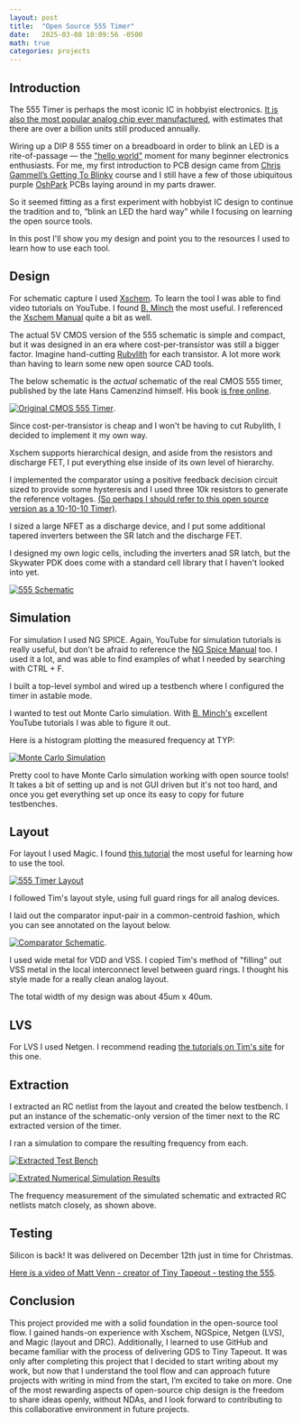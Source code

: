 ```yaml
---
layout: post
title:  "Open Source 555 Timer"
date:   2025-03-08 10:09:56 -0500
math: true
categories: projects 
---
```

## Introduction ##

The 555 Timer is perhaps the most iconic IC in hobbyist electronics. [It is also the most popular analog chip ever manufactured](https://en.wikipedia.org/wiki/555_timer_IC), with estimates that there are over a billion units still produced annually.

Wiring up a DIP 8 555 timer on a breadboard in order to blink an LED is a rite-of-passage     — the ["hello world"]( https://en.wikipedia.org/wiki/%22Hello,_World!%22_program) moment for many beginner electronics enthusiasts. For me, my first introduction to PCB design came from [Chris Gammell’s Getting To Blinky](https://contextualelectronics.com/lessons/introduction-to-gtb-5-0/) course and I still have a few of those ubiquitous purple [OshPark]( https://oshpark.com/) PCBs laying around in my parts drawer.

So it seemed fitting as a first experiment with hobbyist IC design to continue the tradition and to, “blink an LED the hard way” while I focusing on learning the open source tools. 

In this post I'll show you my design and point you to the resources I used to learn how to use each tool.

## Design ##

For schematic capture I used [Xschem](https://sourceforge.net/projects/xschem/). To learn the tool I was able to find video tutorials on YouTube. I found [B. Minch](https://www.youtube.com/watch?v=BpPP2hE_eK8) the most useful. I referenced the [Xschem Manual](https://xschem.sourceforge.io/stefan/xschem_man/xschem_man.html) quite a bit as well.

The actual 5V CMOS version of the 555 schematic is simple and compact, but it was designed in an era where cost-per-transistor was still a bigger factor. Imagine hand-cutting [Rubylith](https://en.wikipedia.org/wiki/Rubylith) for each transistor. A lot more work than having to learn some new open source CAD tools.

The below schematic is the *actual* schematic of the real CMOS 555 timer, published by the late Hans Camenzind himself. His book [is free online](http://www.designinganalogchips.com/).

[![Original CMOS 555 Timer](https://github.com/vincentfusco/tt06_555/blob/main/docs/555_cmos.PNG?raw=true)](https://github.com/vincentfusco/tt06_555/blob/main/docs/555_cmos.PNG?raw=true).

Since cost-per-transistor is cheap and I won't be having to cut Rubylith, I decided to implement it my own way. 

Xschem supports hierarchical design, and aside from the resistors and discharge FET, I put everything else inside of its own level of hierarchy. 

I implemented the comparator using a positive feedback decision circuit sized to provide some hysteresis and I used three 10k resistors to generate the reference voltages. [(So perhaps I should refer to this open source version as a 10-10-10 Timer)](https://www.electronicdesign.com/technologies/analog/article/21252714/electronic-design-the-origin-explanation-and-applications-of-triple-five-timers).

I sized a large NFET as a discharge device, and I put some additional tapered inverters between the SR latch and the discharge FET.

I designed my own logic cells, including the inverters anad SR latch, but the Skywater PDK does come with a standard cell library that I haven't looked into yet.

[![555 Schematic](https://github.com/vincentfusco/tt06_555/blob/main/docs/timer_core_schematic.PNG?raw=true)](https://github.com/vincentfusco/tt06_555/blob/main/docs/timer_core_schematic.PNG?raw=true)

## Simulation ##

For simulation I used NG SPICE. Again, YouTube for simulation tutorials is really useful, but don't be afraid to reference the [NG Spice Manual](https://ngspice.sourceforge.io/docs/ngspice-manual.pdf) too. I used it a lot, and was able to find examples of what I needed by searching with CTRL + F.

I built a top-level symbol and wired up a testbench where I configured the timer in astable mode. 

I wanted to test out Monte Carlo simulation. With [B. Minch's](https://www.youtube.com/watch?v=fGxs2TnDgrU) excellent YouTube tutorials I was able to figure it out.

Here is a histogram plotting the measured frequency at TYP:

[![Monte Carlo Simulation](https://github.com/vincentfusco/tt06_555/blob/main/docs/timer_core_mc_results.png?raw=true)](https://github.com/vincentfusco/tt06_555/blob/main/docs/timer_core_mc_results.png?raw=true)

Pretty cool to have Monte Carlo simulation working with open source tools! It takes a bit of setting up and is not GUI driven but it's not too hard, and once you get everything set up once its easy to copy for future testbenches.

## Layout ##

For layout I used Magic. I found [this tutorial](https://www.youtube.com/watch?v=XvBpqKwzrFY) the most useful for learning how to use the tool.

[![555 Timer Layout](https://github.com/vincentfusco/tt06_555/blob/main/docs/555_layout.png?raw=true)](https://github.com/vincentfusco/tt06_555/blob/main/docs/555_layout.png?raw=true)

I followed Tim's layout style, using full guard rings for all analog devices. 

I laid out the comparator input-pair in a common-centroid fashion, which you can see annotated on the layout below.

[![Comparator Schematic](https://github.com/vincentfusco/tt06_555/blob/main/docs/comp_p_schem_vs_layout.PNG?raw=true)](https://github.com/vincentfusco/tt06_555/blob/main/docs/comp_p_schem_vs_layout.PNG?raw=true).

I used wide metal for VDD and VSS. I copied Tim's method of "filling" out VSS metal in the local interconnect level between guard rings. I thought his style made for a really clean analog layout.

The total width of my design was about 45um x 40um.

## LVS ##

For LVS I used Netgen. I recommend reading [the tutorials on Tim's site](https://opencircuitdesign.com/netgen/) for this one.

## Extraction ##

I extracted an RC netlist from the layout and created the below testbench. I put an instance of the schematic-only version of the timer next to the RC extracted version of the timer.

I ran a simulation to compare the resulting frequency from each.

[![Extracted Test Bench](https://github.com/vincentfusco/tt06_555/blob/main/docs/tb_tt_um_vaf_555_timer_astable_schematic.PNG?raw=true)](https://github.com/vincentfusco/tt06_555/blob/main/docs/tb_tt_um_vaf_555_timer_astable_schematic.PNG?raw=true)

[![Extrated Numerical Simulation Results](https://github.com/vincentfusco/tt06_555/blob/main/docs/tb_tt_um_vaf_555_timer_astable_results.png?raw=true)](https://github.com/vincentfusco/tt06_555/blob/main/docs/tb_tt_um_vaf_555_timer_astable_results.png?raw=true)

The frequency measurement of the simulated schematic and extracted RC netlists match closely, as shown above.

## Testing ##

Silicon is back! It was delivered on December 12th just in time for Christmas.

[Here is a video of Matt Venn - creator of Tiny Tapeout - testing the 555](https://www.linkedin.com/posts/matt-venn_asic-tinytapeout-opensourcesiliconstream-activity-7293652281994964992-QAga?utm_source=share&utm_medium=member_desktop&rcm=ACoAAA1Ud1sBSTgYI5kdaUC5rC26cc-DA3BvHL4).

## Conclusion ##

This project provided me with a solid foundation in the open-source tool flow. I gained hands-on experience with Xschem, NGSpice, Netgen (LVS), and Magic (layout and DRC). Additionally, I learned to use GitHub and became familiar with the process of delivering GDS to Tiny Tapeout. It was only after completing this project that I decided to start writing about my work, but now that I understand the tool flow and can approach future projects with writing in mind from the start, I’m excited to take on more. One of the most rewarding aspects of open-source chip design is the freedom to share ideas openly, without NDAs, and I look forward to contributing to this collaborative environment in future projects.
